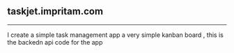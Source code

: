 ## taskjet.impritam.com
---

I create a simple task management app a very simple kanban board , this is the backedn api code for the app
